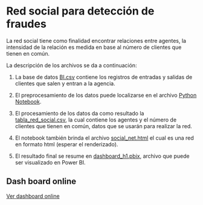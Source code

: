 # Red social para detección de fraudes

La red social tiene como finalidad encontrar relaciones entre agentes, la intensidad de la relación es medida en base al número de clientes que tienen en común.

La descripción de los archivos se da a continuación:

1. La base de datos [BI.csv](/BI.csv) contiene los registros de entradas y salidas de clientes que salen y entran a la agencia.

2. El preprocesamiento de los datos puede localizarse en el archivo [Python Notebook](/main.ipynb).

3. El procesamiento de los datos da como resultado la [tabla_red_social.csv](/tabla_red_social.csv), la cual contiene los agentes y el número de clientes que tienen en común, datos que se usarán para realizar la red.

4. El notebook también brinda el archivo [social_net.html](/social_net.html) el cual es una red en formato html (esperar el renderizado).

5. El resultado final se resume en [dashboard_h1.pbix](/dashboard_h1.pbix), archivo que puede ser visualizado en Power BI.

## Dash board online
[Ver dashboard online](https://app.powerbi.com/view?r=eyJrIjoiOTQxYWQyNzAtNTExNC00MmMxLWE0MGYtZTUzOWNhMjc3OWNjIiwidCI6ImNhY2E5MDExLTdiNmEtNDRkZS04NjFmLTA5NWEyY2E4ODNiNyIsImMiOjR9)